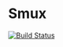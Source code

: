 # Smux

[![Build Status](https://github.com/nmuot/Smux.jl/actions/workflows/CI.yml/badge.svg?branch=main)](https://github.com/nmuot/Smux.jl/actions/workflows/CI.yml?query=branch%3Amain)
